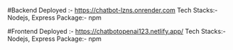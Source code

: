 #Backend 
Deployed :- https://chatbot-lzns.onrender.com
Tech Stacks:- Nodejs, Express
Package:- npm

#Frontend
Deployed :- https://chatbotopenai123.netlify.app/
Tech Stacks:- Nodejs, Express
Package:- npm
